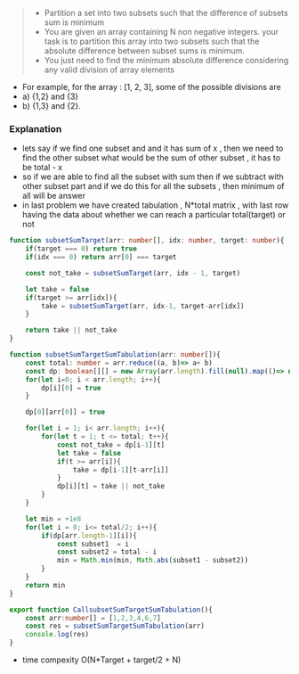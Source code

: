 > - Partition a set into two subsets such that the difference of subsets sum is minimum
> - You are given an array containing N non negative integers.  your task is to partition this array into two subsets such that the absolute difference between subset sums is minimum.
> - You just need to find the minimum absolute difference considering any valid division of array elements

- For example, for the array : [1, 2, 3], some of the possible divisions are 
- a) {1,2} and {3}
- b) {1,3} and {2}.

### Explanation
- lets say if we find one subset and and it has sum of x , then we need to find the other subset what would be the sum of other subset , it has to be total - x
- so if we are able to find all the subset with sum then if we subtract with other subset part and if we do this for all the subsets , then minimum of all will be answer
- in last problem we have created tabulation , N*total matrix , with last row having the data about whether we can reach a particular total(target) or not

```ts
function subsetSumTarget(arr: number[], idx: number, target: number){
    if(target === 0) return true
    if(idx === 0) return arr[0] === target

    const not_take = subsetSumTarget(arr, idx - 1, target)

    let take = false
    if(target >= arr[idx]){
        take = subsetSumTarget(arr, idx-1, target-arr[idx])
    }

    return take || not_take
}

function subsetSumTargetSumTabulation(arr: number[]){
    const total: number = arr.reduce((a, b)=> a+ b)
    const dp: boolean[][] = new Array(arr.length).fill(null).map(()=> new Array(total + 1).fill(0))
    for(let i=0; i < arr.length; i++){
        dp[i][0] = true
    }

    dp[0][arr[0]] = true

    for(let i = 1; i< arr.length; i++){
        for(let t = 1; t <= total; t++){
            const not_take = dp[i-1][t]
            let take = false
            if(t >= arr[i]){
                take = dp[i-1][t-arr[i]]
            }
            dp[i][t] = take || not_take
        }
    }

    let min = +1e8
    for(let i = 0; i<= total/2; i++){
        if(dp[arr.length-1][i]){
            const subset1  = i
            const subset2 = total - i
            min = Math.min(min, Math.abs(subset1 - subset2))
        }
    }
    return min
}

export function CallsubsetSumTargetSumTabulation(){
    const arr:number[] = [1,2,3,4,6,7]
    const res = subsetSumTargetSumTabulation(arr)
    console.log(res)
}

```
- time compexity O(N*Target + target/2 + N)
